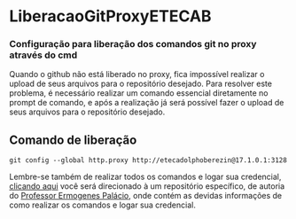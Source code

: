 # LiberacaoGitProxyETECAB
### Configuração para liberação dos comandos git no proxy através do cmd

Quando o github não está liberado no proxy, fica impossível realizar o upload de seus arquivos para o repositório desejado. Para resolver este problema, é necessário realizar um comando essencial diretamente no prompt de comando, e após a realização já será possível fazer o upload de seus arquivos para o repositório desejado.

## Comando de liberação
```
git config --global http.proxy http://etecadolphoberezin@17.1.0.1:3128
```

Lembre-se também de realizar todos os comandos e logar sua credencial, [clicando aqui](https://github.com/ermogenes/aulas-programacao-csharp/blob/master/content/github-login.md) você será direcionado à um repositório específico, de autoria do [Professor Ermogenes Palácio](https://github.com/ermogenes), onde contém as devidas informações de como realizar os comandos e logar sua credencial.